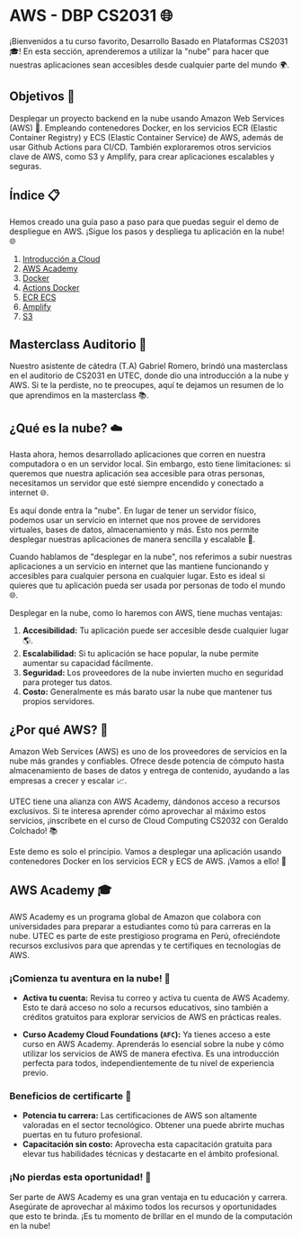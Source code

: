# AWS - DBP CS2031 🌐

¡Bienvenidos a tu curso favorito, Desarrollo Basado en Plataformas CS2031 🎓! En esta sección, aprenderemos a utilizar la "nube" para hacer que nuestras aplicaciones sean accesibles desde cualquier parte del mundo 🌍.

## Objetivos 🎯

Desplegar un proyecto backend en la nube usando Amazon Web Services (AWS) 🚀. Empleando contenedores Docker, en los servicios ECR (Elastic Container Registry) y ECS (Elastic Container Service) de AWS, además de usar Github Actions para CI/CD. También exploraremos otros servicios clave de AWS, como S3 y Amplify, para crear aplicaciones escalables y seguras.

## Índice 📋

Hemos creado una guía paso a paso para que puedas seguir el demo de despliegue en AWS. ¡Sigue los pasos y despliega tu aplicación en la nube! 🌐

1. [Introducción a Cloud](./docs/01-intro-cloud.md)
2. [AWS Academy](./docs/02-aws-academy.md)
3. [Docker](./docs/03-docker-ec2.md)
4. [Actions Docker](./docs/04-actions-docker-ec2.md)
5. [ECR ECS](./docs/05-ecs-ecr-rds.md)
6. [Amplify](./docs/06-amplify.md)
7. [S3](./docs/07-s3.md)

## Masterclass Auditorio 🎤

Nuestro asistente de cátedra (T.A) Gabriel Romero, brindó una masterclass en el auditorio de CS2031 en UTEC, donde dio una introducción a la nube y AWS. Si te la perdiste, no te preocupes, aquí te dejamos un resumen de lo que aprendimos en la masterclass 📚.

## ¿Qué es la nube? ☁️

Hasta ahora, hemos desarrollado aplicaciones que corren en nuestra computadora o en un servidor local. Sin embargo, esto tiene limitaciones: si queremos que nuestra aplicación sea accesible para otras personas, necesitamos un servidor que esté siempre encendido y conectado a internet 🌐.

Es aquí donde entra la "nube". En lugar de tener un servidor físico, podemos usar un servicio en internet que nos provee de servidores virtuales, bases de datos, almacenamiento y más. Esto nos permite desplegar nuestras aplicaciones de manera sencilla y escalable 🚀.

Cuando hablamos de "desplegar en la nube", nos referimos a subir nuestras aplicaciones a un servicio en internet que las mantiene funcionando y accesibles para cualquier persona en cualquier lugar. Esto es ideal si quieres que tu aplicación pueda ser usada por personas de todo el mundo 🌐.

Desplegar en la nube, como lo haremos con AWS, tiene muchas ventajas:

1. **Accesibilidad:** Tu aplicación puede ser accesible desde cualquier lugar 🌎.
2. **Escalabilidad:** Si tu aplicación se hace popular, la nube permite aumentar su capacidad fácilmente.
3. **Seguridad:** Los proveedores de la nube invierten mucho en seguridad para proteger tus datos.
4. **Costo:** Generalmente es más barato usar la nube que mantener tus propios servidores.

## ¿Por qué AWS? 🤔

Amazon Web Services (AWS) es uno de los proveedores de servicios en la nube más grandes y confiables. Ofrece desde potencia de cómputo hasta almacenamiento de bases de datos y entrega de contenido, ayudando a las empresas a crecer y escalar 📈.

UTEC tiene una alianza con AWS Academy, dándonos acceso a recursos exclusivos. Si te interesa aprender cómo aprovechar al máximo estos servicios, ¡inscríbete en el curso de Cloud Computing CS2032 con Geraldo Colchado! 📚

Este demo es solo el principio. Vamos a desplegar una aplicación usando contenedores Docker en los servicios ECR y ECS de AWS. ¡Vamos a ello! 🚀

## AWS Academy 🎓

AWS Academy es un programa global de Amazon que colabora con universidades para preparar a estudiantes como tú para carreras en la nube. UTEC es parte de este prestigioso programa en Perú, ofreciéndote recursos exclusivos para que aprendas y te certifiques en tecnologías de AWS.

### ¡Comienza tu aventura en la nube! 🌟

- **Activa tu cuenta:** Revisa tu correo y activa tu cuenta de AWS Academy. Esto te dará acceso no solo a recursos educativos, sino también a créditos gratuitos para explorar servicios de AWS en prácticas reales.

- **Curso Academy Cloud Foundations (`AFC`):** Ya tienes acceso a este curso en AWS Academy. Aprenderás lo esencial sobre la nube y cómo utilizar los servicios de AWS de manera efectiva. Es una introducción perfecta para todos, independientemente de tu nivel de experiencia previo.

### Beneficios de certificarte 🚀

- **Potencia tu carrera:** Las certificaciones de AWS son altamente valoradas en el sector tecnológico. Obtener una puede abrirte muchas puertas en tu futuro profesional.
- **Capacitación sin costo:** Aprovecha esta capacitación gratuita para elevar tus habilidades técnicas y destacarte en el ámbito profesional.

### ¡No pierdas esta oportunidad! 🌟

Ser parte de AWS Academy es una gran ventaja en tu educación y carrera. Asegúrate de aprovechar al máximo todos los recursos y oportunidades que esto te brinda. ¡Es tu momento de brillar en el mundo de la computación en la nube!